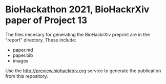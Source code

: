 # BioHackathon 2021, BioHackrXiv paper of Project 13

The files necesary for generating the BioHackrXiv preprint are in the "report" directory.
These include:
- paper.md
- paper.bib
- images

Use the http://preview.biohackrxiv.org service to generate the publication from this repository.
